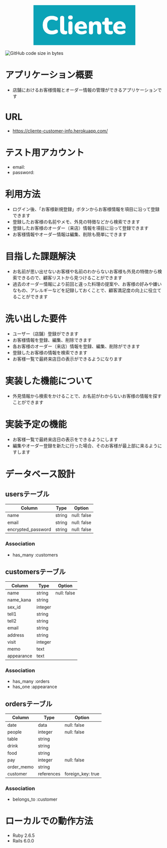 <div align="center">
<img src="https://raw.githubusercontent.com/mamoru-ando/customer_info/3847a61eea0ff01e4bf39a8a68f00eefef90e158/Cliente%E3%83%AD%E3%82%B3%E3%82%99%202021-01-25%2017.47.58.png" alt="Cliente" title="Cliente">
</div>

![GitHub code size in bytes](https://img.shields.io/github/languages/code-size/mamoru-ando/customer_info)

# アプリケーション概要
- 店舗におけるお客様情報とオーダー情報の管理ができるアプリケーションです


# URL
- https://cliente-customer-info.herokuapp.com/


# テスト用アカウント
- email: 
- password: 


# 利用方法
- ログイン後、「お客様新規登録」ボタンからお客様情報を項目に沿って登録できます
- 登録したお客様の名前やメモ、外見の特徴などから検索できます
- 登録したお客様のオーダー（来店）情報を項目に沿って登録できます
- お客様情報やオーダー情報は編集、削除も簡単にできます


# 目指した課題解決
- お名前が思い出せないお客様や名前のわからないお客様も外見の特徴から検索できるので、顧客リストから見つけることができます
- 過去のオーダー情報により前回と違った料理の提案や、お客様の好みや嫌いなもの、アレルギーなどを記録しておくことで、顧客満足度の向上に役立てることができます


# 洗い出した要件
- ユーザー（店舗）登録ができます
- お客様情報を登録、編集、削除できます
- 各お客様のオーダー（来店）情報を登録、編集、削除ができます
- 登録したお客様の情報を検索できます
- お客様一覧で最終来店日の表示ができるようになります


# 実装した機能について
- 外見情報から検索をかけることで、お名前がわからないお客様の情報を探すことができます


# 実装予定の機能
- お客様一覧で最終来店日の表示をできるようにします
- 編集やオーダー登録を新たに行った場合、そのお客様が最上部に来るようにすします


# データベース設計
## usersテーブル
| Column             | Type   | Option      | 
| ------------------ | ------ | ----------- | 
| name               | string | null: false | 
| email              | string | null: false | 
| encrypted_password | string | null: false | 

### Association
- has_many :customers


## customersテーブル
| Column          | Type       | Option            | 
| --------------- | ---------- | ----------------- | 
| name            | string     | null: false       | 
| name_kana       | string     |                   | 
| sex_id          | integer    |                   | 
| tell1           | string     |                   | 
| tell2           | string     |                   | 
| email           | string     |                   | 
| address         | string     |                   | 
| visit           | integer    |                   | 
| memo            | text       |                   | 
| appearance      | text       |                   | 

### Association
- has_many :orders
- has_one :appearance


## ordersテーブル
| Column     | Type       | Option            | 
| ---------- | ---------- | ----------------- | 
| date       | data       | null: false       | 
| people     | integer    | null: false       | 
| table      | string     |                   | 
| drink      | string     |                   | 
| food       | string     |                   | 
| pay        | integer    | null: false       | 
| order_memo | string     |                   | 
| customer   | references | foreign_key: true | 

### Association
- belongs_to :customer


# ローカルでの動作方法
- Ruby 2.6.5
- Rails 6.0.0
